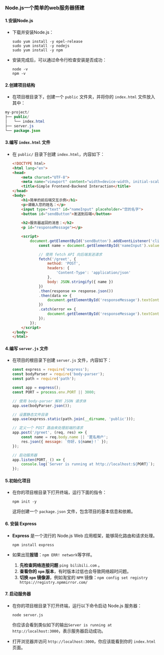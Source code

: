 ### Node.js一个简单的web服务器搭建

#### 1.安装Node.js

- 下载并安装Node.js：
	```shell
	sudo yum install -y epel-release
	sudo yum install -y nodejs
	sudo yum install -y npm
	```

	

- 安装完成后，可以通过命令行检查安装是否成功：
	```shell
	node -v
	npm -v
	```

#### 2.创建项目结构

- 在项目根目录下，创建一个 `public` 文件夹，并将你的 `index.html` 文件放入其中：

```java
my-project/
├── public/
│   └── index.html
├── server.js
└── package.json
```

#### 3.编写 `index.html` 文件

- 在 `public/` 目录下创建 `index.html`，内容如下：
	```html
	<!DOCTYPE html>
	<html lang="en">
	<head>
	    <meta charset="UTF-8">
	    <meta name="viewport" content="width=device-width, initial-scale=1.0">
	    <title>Simple Frontend-Backend Interaction</title>
	</head>
	<body>
	    <h1>简单的前后端交互示例</h1>
	    <p>请输入您的姓名：</p>
	    <input type="text" id="nameInput" placeholder="您的名字">
	    <button id="sendButton">发送到后端</button>
	    
	    <h2>服务器返回的消息：</h2>
	    <p id="responseMessage"></p>
	
	    <script>
	        document.getElementById('sendButton').addEventListener('click', function () {
	            const name = document.getElementById('nameInput').value;
	
	            // 使用 fetch API 向后端发送请求
	            fetch('/greet', {
	                method: 'POST',
	                headers: {
	                    'Content-Type': 'application/json'
	                },
	                body: JSON.stringify({ name })
	            })
	            .then(response => response.json())
	            .then(data => {
	                document.getElementById('responseMessage').textContent = data.message;
	            })
	            .catch(error => {
	                document.getElementById('responseMessage').textContent = '请求失败';
	            });
	        });
	    </script>
	</body>
	</html>
	```

#### 4.编写 `server.js` 文件

- 在项目的根目录下创建 `server.js` 文件，内容如下：
	```javascript
	const express = require('express');
	const bodyParser = require('body-parser');
	const path = require('path');
	
	const app = express();
	const PORT = process.env.PORT || 3000;
	
	// 使用 body-parser 解析 JSON 请求体
	app.use(bodyParser.json());
	
	// 设置静态文件目录
	app.use(express.static(path.join(__dirname, 'public')));
	
	// 定义一个 POST 路由来处理前端的请求
	app.post('/greet', (req, res) => {
	    const name = req.body.name || '匿名用户';
	    res.json({ message: `你好，${name}！` });
	});
	
	// 启动服务器
	app.listen(PORT, () => {
	    console.log(`Server is running at http://localhost:${PORT}`);
	});
	```

#### 5.初始化项目

- 在你的项目根目录下打开终端，运行下面的指令：
	```shell
	npm init -y
	```

	这将创建一个 `package.json` 文件，包含项目的基本信息和依赖。

#### 6. **安装 Express**

- **Express** 是一个流行的 Node.js Web 应用框架，能够简化路由和请求处理。

	```shell
	npm install express
	```
	
- 如果出现**报错**：`npm ERR! network`等字样。

  1. **先检查网络连接问题** `ping bilibili.com`  。
  2. **查看你的 `npm` 版本**，有时版本过低也会导致网络超时问题。
  3. **切换 `npm` 镜像源**，例如淘宝的 `NPM` 镜像：`npm config set registry https://registry.npmmirror.com/`

#### 7. **启动服务器**

- 在你的项目根目录下打开终端，运行以下命令启动 Node.js 服务器：

  ```shell
  node server.js
  ```

  你应该会看到类似如下的输出`Server is running at http://localhost:3000`，表示服务器启动成功。

- 打开浏览器并访问 `http://localhost:3000`，你应该能看到你的 `index.html` 页面。




